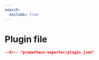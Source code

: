 ```yaml
---
search:
  exclude: true
---
```


# Plugin file

```` json title="Plugin configuration file"
--8<-- "prometheus-exporter/plugin.json"
````
